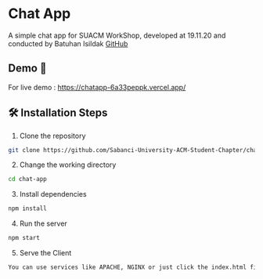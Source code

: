 # Chat App 
A simple chat app for SUACM WorkShop, developed at 19.11.20 and conducted by Batuhan Isildak [GitHub](https://github.com/Fexyler)

## Demo 🚈
For live demo : https://chatapp-6a33peppk.vercel.app/

## 🛠️ Installation Steps

1. Clone the repository

```bash
git clone https://github.com/Sabanci-University-ACM-Student-Chapter/chat-app.git
```

2. Change the working directory

```bash
cd chat-app
```

3. Install dependencies

```bash
npm install
```

4. Run the server

```bash
npm start
```
5. Serve the Client

```bash
You can use services like APACHE, NGINX or just click the index.html file!
````


